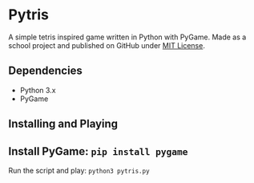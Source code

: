 # Pytris
A simple tetris inspired game written in Python with PyGame. Made as a school project and published on GitHub under [MIT License](LICENSE).
## Dependencies
- Python 3.x
- PyGame
## Installing and Playing
Install PyGame:
```pip install pygame```
------------------------
Run the script and play:
```python3 pytris.py```